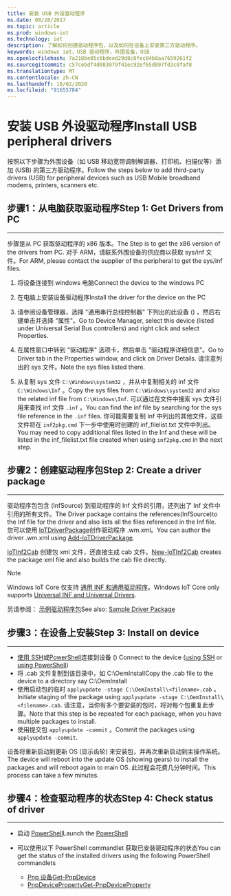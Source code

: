 ```yaml
---
title: 安装 USB 外设驱动程序
ms.date: 08/28/2017
ms.topic: article
ms.prod: windows-iot
ms.technology: iot
description: 了解如何创建驱动程序包，以及如何在设备上安装第三方驱动程序。
keywords: windows iot，USB 驱动程序，外围设备，USB
ms.openlocfilehash: 7a218be05c6bdeed29d8c8fec84b8aa7659261f2
ms.sourcegitcommit: c57cebdf4d083079f41ec92ef65d897fd3c0faf8
ms.translationtype: MT
ms.contentlocale: zh-CN
ms.lasthandoff: 10/02/2020
ms.locfileid: "91655784"
---
```

# <a name="install-usb-peripheral-drivers"></a><span data-ttu-id="8fe39-104">安装 USB 外设驱动程序</span><span class="sxs-lookup"><span data-stu-id="8fe39-104">Install USB peripheral drivers</span></span>
<span data-ttu-id="8fe39-105">按照以下步骤为外围设备（如 USB 移动宽带调制解调器、打印机、扫描仪等）添加 (USB) 的第三方驱动程序。</span><span class="sxs-lookup"><span data-stu-id="8fe39-105">Follow the steps below to add third-party drivers (USB) for peripheral devices such as USB Mobile broadband modems, printers, scanners etc.</span></span>

## <a name="step-1-get-drivers-from-pc"></a><span data-ttu-id="8fe39-106">步骤1：从电脑获取驱动程序</span><span class="sxs-lookup"><span data-stu-id="8fe39-106">Step 1: Get Drivers from PC</span></span>
___
<span data-ttu-id="8fe39-107">步骤是从 PC 获取驱动程序的 x86 版本。</span><span class="sxs-lookup"><span data-stu-id="8fe39-107">The Step is to get the x86 version of the drivers from PC.</span></span> <span data-ttu-id="8fe39-108">对于 ARM，请联系外围设备的供应商以获取 sys/inf 文件。</span><span class="sxs-lookup"><span data-stu-id="8fe39-108">For ARM, please contact the supplier of the peripheral to get the sys/inf files.</span></span>


1. <span data-ttu-id="8fe39-109">将设备连接到 windows 电脑</span><span class="sxs-lookup"><span data-stu-id="8fe39-109">Connect the device to the windows PC</span></span>

2. <span data-ttu-id="8fe39-110">在电脑上安装设备驱动程序</span><span class="sxs-lookup"><span data-stu-id="8fe39-110">Install the driver for the device on the PC</span></span>

3. <span data-ttu-id="8fe39-111">请参阅设备管理器，选择 "通用串行总线控制器" 下列出的此设备 () ，然后右键单击并选择 "属性"。</span><span class="sxs-lookup"><span data-stu-id="8fe39-111">Go to Device Manager, select this device (listed under Universal Serial Bus controllers) and right click and select Properties.</span></span>

4. <span data-ttu-id="8fe39-112">在属性窗口中转到 "驱动程序" 选项卡，然后单击 "驱动程序详细信息"。</span><span class="sxs-lookup"><span data-stu-id="8fe39-112">Go to Driver tab in the Properties window, and click on Driver Details.</span></span> <span data-ttu-id="8fe39-113">请注意列出的 sys 文件。</span><span class="sxs-lookup"><span data-stu-id="8fe39-113">Note the sys files listed there.</span></span>

5. <span data-ttu-id="8fe39-114">从复制 sys 文件 `C:\Windows\system32` ，并从中复制相关的 inf 文件 `C:\Windows\Inf` 。</span><span class="sxs-lookup"><span data-stu-id="8fe39-114">Copy the sys files from `C:\Windows\system32` and also the related inf file from `C:\Windows\Inf`.</span></span> <span data-ttu-id="8fe39-115">可以通过在文件中搜索 sys 文件引用来查找 inf 文件 `.inf` 。</span><span class="sxs-lookup"><span data-stu-id="8fe39-115">You can find the inf file by searching for the sys file reference in the `.inf` files.</span></span> <span data-ttu-id="8fe39-116">你可能需要复制 Inf 中列出的其他文件，这些文件将在  `inf2pkg.cmd` 下一步中使用时创建的 inf_filelist.txt 文件中列出。</span><span class="sxs-lookup"><span data-stu-id="8fe39-116">You may need to copy additional files listed in the Inf and these will be listed in the inf_filelist.txt file created when using  `inf2pkg.cmd` in the next step.</span></span>


## <a name="step-2-create-a-driver-package"></a><span data-ttu-id="8fe39-117">步骤2：创建驱动程序包</span><span class="sxs-lookup"><span data-stu-id="8fe39-117">Step 2: Create a driver package</span></span>
___

<span data-ttu-id="8fe39-118">驱动程序包包含 (InfSource) 到驱动程序的 Inf 文件的引用，还列出了 Inf 文件中引用的所有文件。</span><span class="sxs-lookup"><span data-stu-id="8fe39-118">The Driver package contains the references(InfSource)to the Inf file for the driver and also lists all the files referenced in the Inf file.</span></span> <span data-ttu-id="8fe39-119">您可以使用 [IoTDriverPackage](https://github.com/ms-iot/iot-adk-addonkit/tree/master/Tools/IoTCoreImaging/Docs/Add-IoTDriverPackage.md)创作驱动程序 .wm.xml。</span><span class="sxs-lookup"><span data-stu-id="8fe39-119">You can author the driver .wm.xml using [Add-IoTDriverPackage](https://github.com/ms-iot/iot-adk-addonkit/tree/master/Tools/IoTCoreImaging/Docs/Add-IoTDriverPackage.md).</span></span>

<span data-ttu-id="8fe39-120">[IoTInf2Cab](https://github.com/ms-iot/iot-adk-addonkit/tree/master/Tools/IoTCoreImaging/Docs/New-IoTInf2Cab.md) 创建包 xml 文件，还直接生成 cab 文件。</span><span class="sxs-lookup"><span data-stu-id="8fe39-120">[New-IoTInf2Cab](https://github.com/ms-iot/iot-adk-addonkit/tree/master/Tools/IoTCoreImaging/Docs/New-IoTInf2Cab.md) creates the package xml file and also builds the cab file directly.</span></span>

> [!NOTE]
> <span data-ttu-id="8fe39-121">Windows IoT Core 仅支持 [通用 INF 和通用驱动程序](https://docs.microsoft.com/windows-hardware/drivers/develop/getting-started-with-universal-drivers)。</span><span class="sxs-lookup"><span data-stu-id="8fe39-121">Windows IoT Core only supports [Universal INF and Universal Drivers](https://docs.microsoft.com/windows-hardware/drivers/develop/getting-started-with-universal-drivers).</span></span>


<span data-ttu-id="8fe39-122">另请参阅： [示例驱动程序包](https://github.com/ms-iot/iot-adk-addonkit/tree/master/Workspace/Source-arm/BSP/CustomRpi2/Packages/CustomRPi2.GPIO)</span><span class="sxs-lookup"><span data-stu-id="8fe39-122">See also: [Sample Driver Package](https://github.com/ms-iot/iot-adk-addonkit/tree/master/Workspace/Source-arm/BSP/CustomRpi2/Packages/CustomRPi2.GPIO)</span></span>

## <a name="step-3-install-on-device"></a><span data-ttu-id="8fe39-123">步骤3：在设备上安装</span><span class="sxs-lookup"><span data-stu-id="8fe39-123">Step 3: Install on device</span></span>
___

* <span data-ttu-id="8fe39-124">[使用 SSH](../connect-your-device/ssh.md)或[PowerShell](../connect-your-device/powershell.md)连接到设备 () </span><span class="sxs-lookup"><span data-stu-id="8fe39-124">Connect to the device ([using SSH](../connect-your-device/ssh.md) or [using PowerShell](../connect-your-device/powershell.md))</span></span>
* <span data-ttu-id="8fe39-125">将 <filename> .cab 文件复制到该目录中，如 C:\OemInstall</span><span class="sxs-lookup"><span data-stu-id="8fe39-125">Copy the <filename>.cab file to the device to a directory say C:\OemInstall</span></span>
* <span data-ttu-id="8fe39-126">使用启动包的临时 `applyupdate -stage C:\OemInstall\<filename>.cab` 。</span><span class="sxs-lookup"><span data-stu-id="8fe39-126">Initiate staging of the package using `applyupdate -stage C:\OemInstall\<filename>.cab`.</span></span> <span data-ttu-id="8fe39-127">请注意，当你有多个要安装的包时，将对每个包重复此步骤。</span><span class="sxs-lookup"><span data-stu-id="8fe39-127">Note that this step is be repeated for each package, when you have multiple packages to install.</span></span>
* <span data-ttu-id="8fe39-128">使用提交包 `applyupdate -commit` 。</span><span class="sxs-lookup"><span data-stu-id="8fe39-128">Commit the packages using `applyupdate -commit`.</span></span>

<span data-ttu-id="8fe39-129">设备将重新启动到更新 OS (显示齿轮) 来安装包，并再次重新启动到主操作系统。</span><span class="sxs-lookup"><span data-stu-id="8fe39-129">The device will reboot into the update OS (showing gears) to install the packages and will reboot again to main OS.</span></span> <span data-ttu-id="8fe39-130">此过程会花费几分钟时间。</span><span class="sxs-lookup"><span data-stu-id="8fe39-130">This process can take a few minutes.</span></span>

## <a name="step-4-check-status-of-driver"></a><span data-ttu-id="8fe39-131">步骤4：检查驱动程序的状态</span><span class="sxs-lookup"><span data-stu-id="8fe39-131">Step 4: Check status of driver</span></span>
___

* <span data-ttu-id="8fe39-132">启动 [PowerShell](../connect-your-device/PowerShell.md)</span><span class="sxs-lookup"><span data-stu-id="8fe39-132">Launch the [PowerShell](../connect-your-device/PowerShell.md)</span></span>
* <span data-ttu-id="8fe39-133">可以使用以下 PowerShell commandlet 获取已安装驱动程序的状态</span><span class="sxs-lookup"><span data-stu-id="8fe39-133">You can get the status of the installed drivers using the following PowerShell commandlets</span></span>

    * [<span data-ttu-id="8fe39-134">Pnp 设备</span><span class="sxs-lookup"><span data-stu-id="8fe39-134">Get-PnpDevice</span></span>](https://docs.microsoft.com/powershell/module/pnpdevice/get-pnpdevice?view=win10-ps&preserve-view=true)
    * [<span data-ttu-id="8fe39-135">PnpDeviceProperty</span><span class="sxs-lookup"><span data-stu-id="8fe39-135">Get-PnpDeviceProperty</span></span>](https://docs.microsoft.com/powershell/module/pnpdevice/get-pnpdeviceproperty?view=win10-ps&preserve-view=true)
